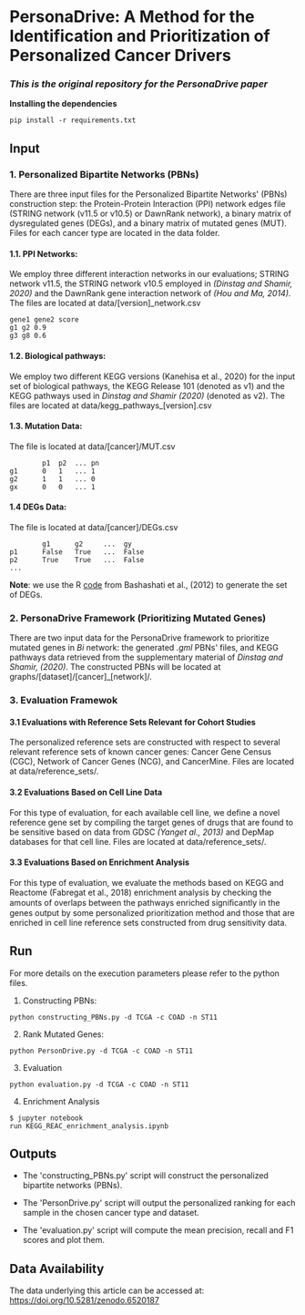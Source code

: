# PersonaDrive: A Method for the Identification and Prioritization of Personalized Cancer Drivers
### _This is the original repository for the PersonaDrive paper_

**Installing the dependencies**
```
pip install -r requirements.txt
```

## **Input**

### 1. Personalized Bipartite Networks (PBNs)

There are three input files for the Personalized Bipartite Networks' (PBNs) construction step: the Protein-Protein Interaction (PPI) network edges file (STRING network (v11.5 or v10.5) or DawnRank network), a binary matrix of dysregulated genes (DEGs), and a binary matrix of mutated genes (MUT). Files for each cancer type are located in the data folder.

#### 1.1. PPI Networks:
We employ three different interaction networks in our evaluations; STRING network v11.5, the STRING network v10.5 employed in
_(Dinstag and Shamir, 2020)_  and the DawnRank gene interaction network of _(Hou  and  Ma,  2014)_.
The files are located at data/[version]_network.csv

```
gene1 gene2 score
g1 g2 0.9
g3 g8 0.6
```
#### 1.2. Biological pathways:
We employ two different KEGG versions (Kanehisa et al., 2020) for the input set
of biological pathways, the KEGG Release 101 (denoted as v1) and the KEGG pathways used in _Dinstag and Shamir (2020)_ (denoted as v2).
The files are located at data/kegg_pathways_[version].csv

#### 1.3. Mutation Data:

The file is located at data/[cancer]/MUT.csv
```
        p1  p2  ... pn
g1      0   1   ... 1
g2      1   1   ... 0
gx      0   0   ... 1
```
#### 1.4 DEGs Data:

The file is located at data/[cancer]/DEGs.csv
```
        g1      g2     ...  gy
p1      False   True   ...  False
p2      True    True   ...  False
...
```
**Note**: we use the R [code](https://github.com/shahcompbio/drivernet/blob/master/R/getPatientOutlierMatrix.R) from Bashashati et al., (2012) to generate the set of DEGs.

### 2. PersonaDrive Framework (Prioritizing Mutated Genes)
There are two input data for the PersonaDrive framework to prioritize mutated genes in _Bi_ network: the generated _.gml_ PBNs' files, and KEGG pathways data retrieved from the supplementary material of _Dinstag and Shamir, (2020)_. The constructed PBNs will be located at graphs/[dataset]/[cancer]_[network]/.

### 3. Evaluation Framewok
#### 3.1 Evaluations with Reference Sets Relevant for Cohort Studies
The personalized reference sets are constructed with respect to several relevant reference sets of known cancer genes: Cancer Gene Census (CGC), Network of Cancer Genes (NCG), and CancerMine. Files are located at data/reference_sets/.

#### 3.2 Evaluations Based on Cell Line Data
For this type of evaluation, for each available cell line, we define a novel reference gene set by compiling the target genes of drugs that are found to be sensitive based on data from GDSC _(Yanget al., 2013)_ and DepMap databases for that cell line. Files are located at data/reference_sets/.

#### 3.3 Evaluations Based on Enrichment Analysis
For this type of evaluation, we evaluate the methods based on KEGG and Reactome (Fabregat et al., 2018) enrichment analysis by checking the amounts of overlaps between the pathways enriched signiﬁcantly in the genes output by some personalized prioritization method and those that are enriched in cell line reference sets constructed from drug sensitivity data.
## **Run**

For more details on the execution parameters please refer to the python files.

1. Constructing PBNs:

```
python constructing_PBNs.py -d TCGA -c COAD -n ST11
```

2. Rank Mutated Genes:

```
python PersonDrive.py -d TCGA -c COAD -n ST11
```

3. Evaluation

```
python evaluation.py -d TCGA -c COAD -n ST11
```
4. Enrichment Analysis
```
$ jupyter notebook
run KEGG_REAC_enrichment_analysis.ipynb
```


## **Outputs**
- The 'constructing_PBNs.py' script will construct the personalized bipartite networks (PBNs).

- The 'PersonDrive.py' script will output the personalized ranking for each sample in the chosen cancer type and dataset.  

- The 'evaluation.py' script will compute the mean precision, recall and F1 scores and plot them.

## **Data Availability**
The data underlying this article can be accessed at: https://doi.org/10.5281/zenodo.6520187
